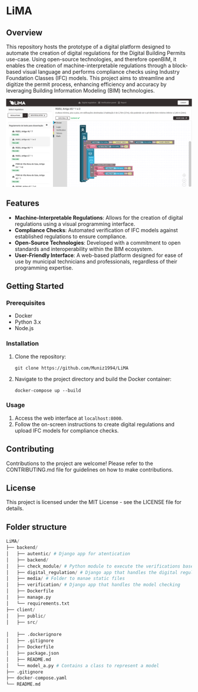 # LiMA

## Overview

This repository hosts the prototype of a digital platform designed to automate the creation of digital regulations for the Digital Building Permits use-case. Using open-source technologies, and therefore openBIM, it enables the creation of machine-interpretable regulations through a block-based visual language and performs compliance checks using Industry Foundation Classes (IFC) models. This project aims to streamline and digitize the permit process, enhancing efficiency and accuracy by leveraging Building Information Modeling (BIM) technologies.

![alt text](img/CodeCreation.png)

## Features

- **Machine-Interpretable Regulations**: Allows for the creation of digital regulations using a visual programming interface.
- **Compliance Checks**: Automated verification of IFC models against established regulations to ensure compliance.
- **Open-Source Technologies**: Developed with a commitment to open standards and interoperability within the BIM ecosystem.
- **User-Friendly Interface**: A web-based platform designed for ease of use by municipal technicians and professionals, regardless of their programming expertise.

## Getting Started

### Prerequisites

- Docker
- Python 3.x
- Node.js

### Installation

1. Clone the repository:
   ```
   git clone https://github.com/Muniz1994/LiMA
   ```
2. Navigate to the project directory and build the Docker container:
   ```
   docker-compose up --build
   ```

### Usage

1. Access the web interface at `localhost:8000`.
2. Follow the on-screen instructions to create digital regulations and upload IFC models for compliance checks.

## Contributing

Contributions to the project are welcome! Please refer to the CONTRIBUTING.md file for guidelines on how to make contributions.

## License

This project is licensed under the MIT License - see the LICENSE file for details.


## Folder structure

```python
LiMA/
├── backend/
│   ├── autentic/ # Django app for atentication
│   ├── backend/ 
│   ├── check_module/ # Python module to execute the verifications based on the digital regulations and the IFC modules
│   ├── digital_regulation/ # Django app that handles the digital regulation creation
│   ├── media/ # Folder to manae static files
│   ├── verification/ # Django app that handles the model checking
│   ├── Dockerfile 
│   ├── manage.py
│   └── requirements.txt
├── client/
│   ├── public/
│   ├── src/

│   ├── .dockerignore
│   ├── .gitignore
│   ├── Dockerfile
│   ├── package.json
│   ├── README.md
│   └── model_a.py # Contains a class to represent a model
├── .gitignore
├── docker-compose.yaml
└── README.md

```
